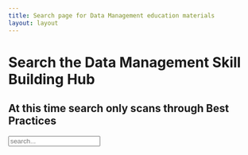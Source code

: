 ```yaml
---
title: Search page for Data Management education materials
layout: layout
---
```



# Search the Data Management Skill Building Hub


## At this time search only scans through Best Practices


<!-- Html Elements for Search -->
<div id="search-container">
<input type="text" id="search-input" placeholder="search...">
<ul id="results-container"></ul>
</div>


<!-- Script pointing to search-script.js -->
<script src="{{ site.baseurl }}/js/search-script.js" type="text/javascript"></script>

<!-- Configuration -->
<script>
window.simpleJekyllSearch = new SimpleJekyllSearch({
  searchInput: document.getElementById('search-input'),
  resultsContainer: document.getElementById('results-container'),
  json: '{{ site.baseurl }}/search.json',
  searchResultTemplate: '<p><strong><span>{categories}: </span><a href="{url}" title="{desc}">{title}</a></strong><br><span> Life Cycle Step(s): {step}</span></p>',
  noResultsText: 'No results found',
  fuzzy: true,
})
</script>
